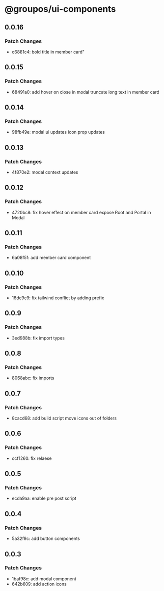 # @groupos/ui-components

## 0.0.16

### Patch Changes

- c6881c4: bold title in member card"

## 0.0.15

### Patch Changes

- 68491a0: add hover on close in modal
  truncate long text in member card

## 0.0.14

### Patch Changes

- 98fb49e: modal ui updates
  icon prop updates

## 0.0.13

### Patch Changes

- 4f870e2: modal context updates

## 0.0.12

### Patch Changes

- 4720bc8: fix hover effect on member card
  expose Root and Portal in Modal

## 0.0.11

### Patch Changes

- 6a08f5f: add member card component

## 0.0.10

### Patch Changes

- 16dc9c9: fix tailwind conflict by adding prefix

## 0.0.9

### Patch Changes

- 3ed988b: fix import types

## 0.0.8

### Patch Changes

- 8068abc: fix imports

## 0.0.7

### Patch Changes

- 8cacd68: add build script
  move icons out of folders

## 0.0.6

### Patch Changes

- ccf1260: fix relaese

## 0.0.5

### Patch Changes

- ecda9aa: enable pre post script

## 0.0.4

### Patch Changes

- 5a32f9c: add button components

## 0.0.3

### Patch Changes

- 1baf98c: add modal component
- 642b609: add action icons
